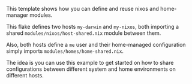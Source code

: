 This template shows how you can define and reuse nixos and home-manager modules.


This flake defines two hosts `my-darwin` and `my-nixos`, both importing a
shared `modules/nixos/host-shared.nix` module between them.


Also, both hosts define a `me` user and their home-managed configuration
simply imports `modules/homes/home-shared.nix`.


The idea is you can use this example to get started on how to share
configurations between different system and home environments on different
hosts.